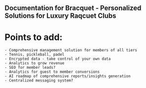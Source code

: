 ## Documentation for Bracquet - Personalized Solutions for Luxury Raqcuet Clubs


# Points to add:
    - Comprehensive management solution for members of all tiers
    - Tennis, pickleball, padel
    - Encrypted data - take control of your own data
    - Analytics to grow revenue
    - SEO for member leads?
    - Analytics for guest to member conversions 
    - AI roadmap of comprehensive reports/insights generation
    - Centralized messaging system?